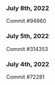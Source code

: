 ### July 8th, 2022

Commit #94660

### July 5th, 2022

Commit #314353


### July 4th, 2022

Commit #72281
